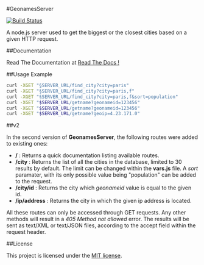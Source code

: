 #GeonamesServer

[![Build Status](https://secure.travis-ci.org/alchemy-fr/GeonamesServer.png?branch=master)](https://travis-ci.org/alchemy-fr/GeonamesServer)

A node.js server used to get the biggest or the closest cities based on a given HTTP request.

##Documentation

Read The Documentation at [Read The Docs !](https://geonames-server.readthedocs.org/)


##Usage Example

```bash
curl -XGET "§SERVER_URL/find_city?city=paris"
curl -XGET "§SERVER_URL/find_city?city=paris,f"
curl -XGET "§SERVER_URL/find_city?city=paris,f&sort=population"
curl -XGET "$SERVER_URL/getname?geonameid=123456"
curl -XGET "$SERVER_URL/getname?geonameid=123456"
curl -XGET "$SERVER_URL/getname?geoip=4.23.171.0"

```

##v2

In the second version of **GeonamesServer**, the following routes were added to existing ones:

*  **/** : Returns a quick documentation listing available routes.
*  **/city** : Returns the list of all the cities in the database, limited to 30 results by default. The limit can be changed within the **vars.js** file. A *sort* paramater, with its only possible value being "population" can be added to the request.
*  **/city/id** : Returns the city which *geonameid* value is equal to the given id.
*  **/ip/address** : Returns the city in which the given ip address is located.

All these routes can only be accessed through GET requests. Any other methods will result in a *405 Method not allowed* error. The results will be sent as text/XML or text/JSON files, according to the accept field within the request header. 


##License

This project is licensed under the [MIT license](http://opensource.org/licenses/MIT).


